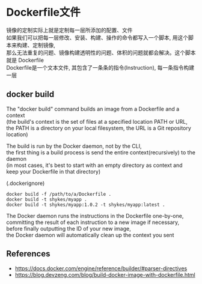 # Dockerfile文件

镜像的定制实际上就是定制每一层所添加的配置、文件 <br/>
如果我们可以把每一层修改、安装、构建、操作的命令都写入一个脚本, 用这个脚本来构建、定制镜像, <br/>
那么无法重复的问题、镜像构建透明性的问题、体积的问题就都会解决。这个脚本就是 Dockerfile <br/>
Dockerfile是一个文本文件, 其包含了一条条的指令(Instruction), 每一条指令构建一层 <br/>


## docker build

The "docker build" command builds an image from a Dockerfile and a context <br/>
(the build's context is the set of files at a specified location PATH or URL,  <br/>
the PATH is a directory on your local filesystem, the URL is a Git repository location) <br/>

The build is run by the Docker daemon, not by the CLI,  <br/>
the first thing is a build process is send the entire context(recursively) to the daemon <br/>
(in most cases, it's best to start with an empty directory as context and keep your Dockerfile in that directory) <br/>

(.dockerignore)

```
docker build -f /path/to/a/Dockerfile .
docker build -t shykes/myapp .
docker build -t shykes/myapp:1.0.2 -t shykes/myapp:latest .
```

The Docker daemon runs the instructions in the Dockerfile one-by-one,  <br/>
committing the result of each instruction to a new image if necessary,  <br/>
before finally outputting the ID of your new image,  <br/>
the Docker daemon will automatically clean up the context you sent <br/>

## References

+ <https://docs.docker.com/engine/reference/builder/#parser-directives>
+ <https://blog.devzeng.com/blog/build-docker-image-with-dockerfile.html>
